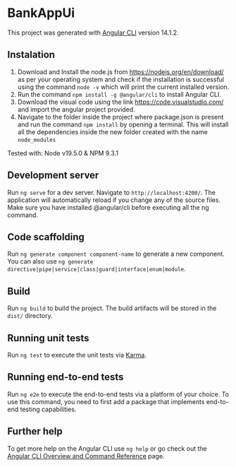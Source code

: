 # BankAppUi

This project was generated with [Angular CLI](https://github.com/angular/angular-cli) version 14.1.2.

## Instalation
1) Download and Install the node.js from https://nodejs.org/en/download/ as per your operating 
system and check if the installation is successful using the command `node -v` which will print 
the current installed version.
2) Run the command `npm install -g @angular/cli` to install Angular CLI.
3) Download the visual code using the link https://code.visualstudio.com/ and import the angular 
project provided.
4) Navigate to the folder inside the project where package.json is present and run the command 
`npm install` by opening a terminal. This will install all the dependencies inside the new folder 
created with the name `node_modules`

Tested with: Node v19.5.0 & NPM 9.3.1

## Development server

Run `ng serve` for a dev server. Navigate to `http://localhost:4200/`. The application will automatically reload if you change any of the source files.
Make sure you have installed @angular/cli before executing all the ng command.

## Code scaffolding

Run `ng generate component component-name` to generate a new component. You can also use `ng generate directive|pipe|service|class|guard|interface|enum|module`.

## Build

Run `ng build` to build the project. The build artifacts will be stored in the `dist/` directory.

## Running unit tests

Run `ng test` to execute the unit tests via [Karma](https://karma-runner.github.io).

## Running end-to-end tests

Run `ng e2e` to execute the end-to-end tests via a platform of your choice. To use this command, you need to first add a package that implements end-to-end testing capabilities.

## Further help

To get more help on the Angular CLI use `ng help` or go check out the [Angular CLI Overview and Command Reference](https://angular.io/cli) page.
